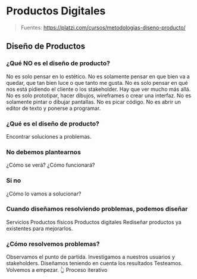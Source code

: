 # Productos Digitales

>Fuentes: https://platzi.com/cursos/metodologias-diseno-producto/

## Diseño de Productos

### ¿Qué NO es el diseño de producto?
No es solo pensar en lo estético. No es solamente pensar en que bien va a quedar, que tan bien luce o que tanto me gusta.
No es solo pensar en qué nos está pidiendo el cliente o los stakeholder. Hay que ver mucho más allá.
No es solo prototipar, hacer dibujos, wireframes o crear una interfaz. No es solamente pintar o dibujar pantallas.
No es picar código. No es abrir un editor de texto y ponerse a programar.

### ¿Qué es el diseño de producto?
Encontrar soluciones a problemas.

### No debemos plantearnos
¿Cómo se verá?
¿Cómo funcionará?

### Si no
¿Cómo lo vamos a solucionar?

### Cuando diseñamos resolviendo problemas, podemos diseñar
Servicios
Productos físicos
Productos digitales
Rediseñar productos ya existentes para mejorarlos.

### ¿Cómo resolvemos problemas?
Observamos el punto de partida.
Investigamos a nuestros usuarios y stakeholders.
Diseñamos teniendo en cuenta los resultados
Testeamos.
Volvemos a empezar.
👆 Proceso iterativo
